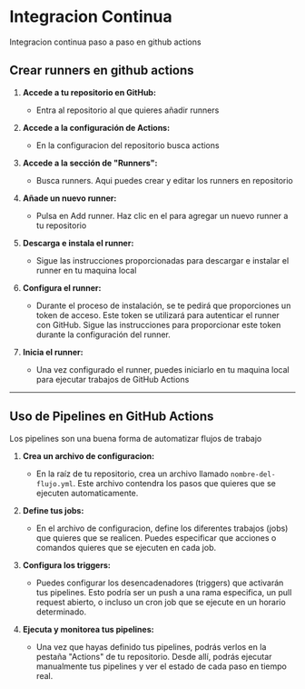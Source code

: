 # Integracion Continua
Integracion continua paso a paso en github actions
## Crear runners en github actions

1. **Accede a tu repositorio en GitHub:**
   - Entra al repositorio al que quieres añadir runners

3. **Accede a la configuración de Actions:**
   - En la configuracion del repositorio busca actions

4. **Accede a la sección de "Runners":**
   -  Busca runners. Aqui puedes crear y editar los runners en repositorio

5. **Añade un nuevo runner:**
   - Pulsa en Add runner. Haz clic en el para agregar un nuevo runner a tu repositorio

6. **Descarga e instala el runner:**
   - Sigue las instrucciones proporcionadas para descargar e instalar el runner en tu maquina local

7. **Configura el runner:**
   - Durante el proceso de instalación, se te pedirá que proporciones un token de acceso. Este token se utilizará para autenticar el runner con GitHub. Sigue las instrucciones para proporcionar este token durante la configuración del runner.

8. **Inicia el runner:**
   - Una vez configurado el runner, puedes iniciarlo en tu maquina local para ejecutar trabajos de GitHub Actions

---

## Uso de Pipelines en GitHub Actions

Los pipelines son una buena forma de automatizar flujos de trabajo

1. **Crea un archivo de configuracion:**
   - En la raíz de tu repositorio, crea un archivo llamado `nombre-del-flujo.yml`. Este archivo contendra los pasos que quieres que se ejecuten automaticamente.

2. **Define tus jobs:**
   - En el archivo de configuracion, define los diferentes trabajos (jobs) que quieres que se realicen. Puedes especificar que acciones o comandos quieres que se ejecuten en cada job.

3. **Configura los triggers:**
   - Puedes configurar los desencadenadores (triggers) que activarán tus pipelines. Esto podría ser un push a una rama especifica, un pull request abierto, o incluso un cron job que se ejecute en un horario determinado.

4. **Ejecuta y monitorea tus pipelines:**
   - Una vez que hayas definido tus pipelines, podrás verlos en la pestaña "Actions" de tu repositorio. Desde allí, podrás ejecutar manualmente tus pipelines y ver el estado de cada paso en tiempo real.
